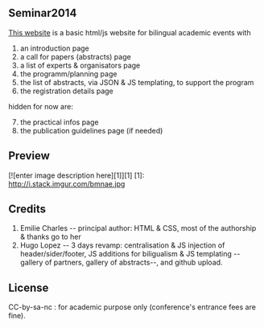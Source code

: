 
## Seminar2014
[This website](https://furner-promic.codio.io/pages/index.html) is a basic html/js website for bilingual academic events with

 1. an introduction page
 2. a call for papers (abstracts) page
 3. a list of experts & organisators page
 4. the programm/planning page
 5. the list of abstracts, via JSON & JS templating, to support the program
 6. the registration details page

hidden for now are:

 7. the practical infos page
 8. the publication guidelines page (if needed)

## Preview
[![enter image description here][1]][1]
  [1]: http://i.stack.imgur.com/bmnae.jpg

## Credits
 1. Emilie Charles -- principal author: HTML & CSS, most of the authorship & thanks go to her
 2. Hugo Lopez -- 3 days revamp: centralisation & JS injection of header/sider/footer, JS additions for biligualism & JS templating --gallery of partners, gallery of abstracts--, and github upload.

## License
CC-by-sa-nc : for academic purpose only (conference's entrance fees are fine). 
